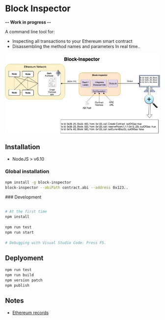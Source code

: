 # Block Inspector 

**-- Work in progress --**

A command line tool for:
* Inspecting all transactions to your Ethereum smart contract
* Disassembling the method names and parameters
In real time.. 


![Overview](./docs/block-inspector-light.jpg)

## Installation
- NodeJS > v6.10

### Global installation
```bash
npm install -g block-inspector
block-inspector --abiPath contract.abi --address 0x123..
```

### Development
```bash

# At the first time
npm install

npm run test
npm run start

# Debugging with Visual Studio Code: Press F5. 
```
## Deplyoment
```bash
npm run test
npm run build
npm version patch
npm publish
```

## Notes
- [Ethereum records](./docs/records.md)
